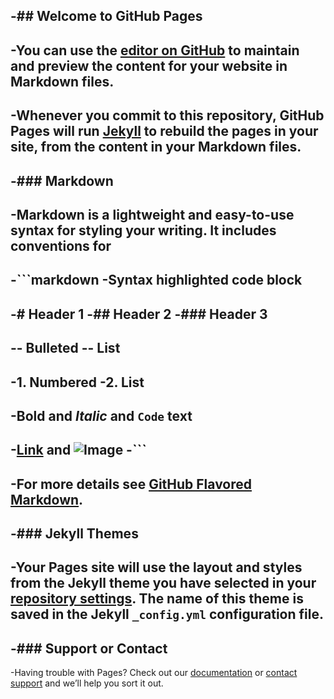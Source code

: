 -## Welcome to GitHub Pages
-
-You can use the [editor on GitHub](https://github.com/shivapk/IRproject/edit/master/index.md) to maintain and preview the content for your website in Markdown files.
-
-Whenever you commit to this repository, GitHub Pages will run [Jekyll](https://jekyllrb.com/) to rebuild the pages in your site, from the content in your Markdown files.
-
-### Markdown
-
-Markdown is a lightweight and easy-to-use syntax for styling your writing. It includes conventions for
-
-```markdown
-Syntax highlighted code block
-
-# Header 1
-## Header 2
-### Header 3
-
-- Bulleted
-- List
-
-1. Numbered
-2. List
-
-**Bold** and _Italic_ and `Code` text
-
-[Link](url) and ![Image](src)
-```
-
-For more details see [GitHub Flavored Markdown](https://guides.github.com/features/mastering-markdown/).
-
-### Jekyll Themes
-
-Your Pages site will use the layout and styles from the Jekyll theme you have selected in your [repository settings](https://github.com/shivapk/IRproject/settings). The name of this theme is saved in the Jekyll `_config.yml` configuration file.
-
-### Support or Contact
-
-Having trouble with Pages? Check out our [documentation](https://help.github.com/categories/github-pages-basics/) or [contact support](https://github.com/contact) and we’ll help you sort it out.
